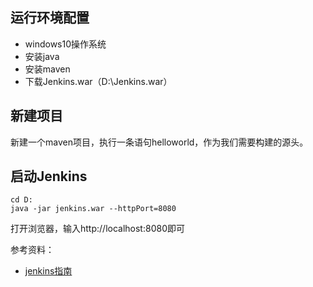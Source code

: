 ## 运行环境配置
* windows10操作系统
* 安装java
* 安装maven
* 下载Jenkins.war（D:\Jenkins.war）

## 新建项目 
新建一个maven项目，执行一条语句helloworld，作为我们需要构建的源头。

## 启动Jenkins
```
cd D:
java -jar jenkins.war --httpPort=8080
```
打开浏览器，输入http://localhost:8080即可

参考资料：
- [jenkins指南](https://blog.csdn.net/li_yan_fei/article/details/79077051)